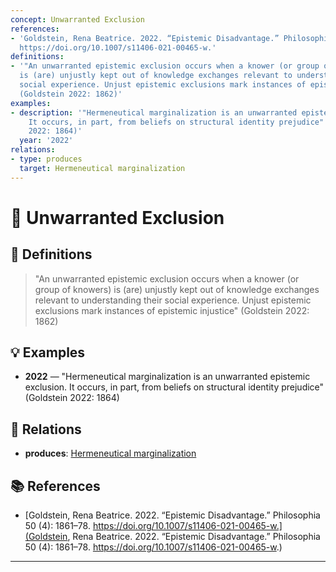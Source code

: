 ```yaml
---
concept: Unwarranted Exclusion
references:
- 'Goldstein, Rena Beatrice. 2022. “Epistemic Disadvantage.” Philosophia 50 (4): 1861–78.
  https://doi.org/10.1007/s11406-021-00465-w.'
definitions:
- '"An unwarranted epistemic exclusion occurs when a knower (or group of knowers)
  is (are) unjustly kept out of knowledge exchanges relevant to understanding their
  social experience. Unjust epistemic exclusions mark instances of epistemic injustice"
  (Goldstein 2022: 1862)'
examples:
- description: '"Hermeneutical marginalization is an unwarranted epistemic exclusion.
    It occurs, in part, from beliefs on structural identity prejudice" (Goldstein
    2022: 1864)'
  year: '2022'
relations:
- type: produces
  target: Hermeneutical marginalization
---
```


# 🧠 Unwarranted Exclusion

## 📖 Definitions

> "An unwarranted epistemic exclusion occurs when a knower (or group of knowers) is (are) unjustly kept out of knowledge exchanges relevant to understanding their social experience. Unjust epistemic exclusions mark instances of epistemic injustice" (Goldstein 2022: 1862)

## 💡 Examples

- **2022** — "Hermeneutical marginalization is an unwarranted epistemic exclusion. It occurs, in part, from beliefs on structural identity prejudice" (Goldstein 2022: 1864)

## 🔗 Relations

- **produces**: [Hermeneutical marginalization](./hermeneutical-marginalization.md)

## 📚 References

- [Goldstein, Rena Beatrice. 2022. “Epistemic Disadvantage.” Philosophia 50 (4): 1861–78. https://doi.org/10.1007/s11406-021-00465-w.](Goldstein, Rena Beatrice. 2022. “Epistemic Disadvantage.” Philosophia 50 (4): 1861–78. https://doi.org/10.1007/s11406-021-00465-w.)


---

<script src="https://giscus.app/client.js"
        data-repo="natesheehan/conceptcartography"
        data-repo-id="R_kgDOPB5QiQ"
        data-category="General"
        data-category-id="DIC_kwDOPB5Qic4CsAxd"
        data-mapping="pathname"
        data-strict="0"
        data-reactions-enabled="1"
        data-emit-metadata="0"
        data-input-position="bottom"
        data-theme="catppuccin_mocha"
        data-lang="en"
        crossorigin="anonymous"
        async>
</script>
